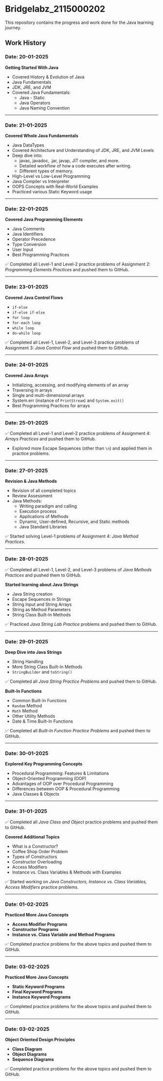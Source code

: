 # Bridgelabz_2115000202

This repository contains the progress and work done for the Java learning journey.

## Work History

### Date: 20-01-2025
**Getting Started With Java**
- Covered History & Evolution of Java
- Java Fundamentals
- JDK, JRE, and JVM
- Covered Java Fundamentals:
  - Java - Static
  - Java Operators
  - Java Naming Convention

---

### Date: 21-01-2025
**Covered Whole Java Fundamentals**
- Java DataTypes
- Covered Architecture and Understanding of JDK, JRE, and JVM Levels
- Deep dive into:
  - javac, javadoc, .jar, javap, JIT compiler, and more.
  - Detailed workflow of how a code executes after writing.
  - Different types of memory.
- High-Level vs Low-Level Programming
- Java Compiler vs Interpreter
- OOPS Concepts with Real-World Examples
- Practiced various Static Keyword usage

---

### Date: 22-01-2025
**Covered Java Programming Elements**
- Java Comments
- Java Identifiers
- Operator Precedence
- Type Conversion
- User Input
- Best Programming Practices

✅ Completed all Level-1 and Level-2 practice problems of Assignment 2: *Programming Elements Practices* and pushed them to GitHub.

---

### Date: 23-01-2025
**Covered Java Control Flows**
- `if-else`
- `if-else if-else`
- `for loop`
- `for-each loop`
- `while loop`
- `do-while loop`

✅ Completed all Level-1, Level-2, and Level-3 practice problems of Assignment 3: *Java Control Flow* and pushed them to GitHub.

---

### Date: 24-01-2025
**Covered Java Arrays**
- Initializing, accessing, and modifying elements of an array
- Traversing in arrays
- Single and multi-dimensional arrays
- System.err (instance of `PrintStream`) and `System.exit()`
- Best Programming Practices for arrays

---

### Date: 25-01-2025
✅ Completed all Level-1 and Level-2 practice problems of Assignment 4: *Arrays Practices* and pushed them to GitHub.

- Explored more Escape Sequences (other than `\n`) and applied them in practice problems.

---

### Date: 27-01-2025
**Revision & Java Methods**
- Revision of all completed topics
- Review Assessment
- Java Methods:
  - Writing paradigm and calling
  - Execution process
  - Applications of Methods
  - Dynamic, User-defined, Recursive, and Static methods
  - Java Standard Libraries

✅ Started solving Level-1 problems of Assignment 4: *Java Method Practices*.

---

### Date: 28-01-2025
✅ Completed all Level-1, Level-2, and Level-3 problems of *Java Methods Practices* and pushed them to GitHub.

**Started learning about Java Strings**
- Java String creation
- Escape Sequences in Strings
- String Input and String Arrays
- String as Method Parameters
- String Class Built-In Methods

✅ Practiced *Java String Lab Practice* problems and pushed them to GitHub.

---

### Date: 29-01-2025
**Deep Dive into Java Strings**
- String Handling
- More String Class Built-In Methods
- `StringBuilder` and `toString()`

✅ Completed all *Java String Practice Problems* and pushed them to GitHub.

**Built-In Functions**
- Common Built-In Functions
- `Random` Method
- `Math` Method
- Other Utility Methods
- Date & Time Built-In Functions

✅ Completed all *Built-In Function Practice Problems* and pushed them to GitHub.

---

### Date: 30-01-2025
**Explored Key Programming Concepts**
- Procedural Programming: Features & Limitations
- Object-Oriented Programming (OOP)
- Advantages of OOP over Procedural Programming
- Differences between OOP & Procedural Programming
- Java Classes & Objects

---

### Date: 31-01-2025
✅ Completed all *Java Class and Object* practice problems and pushed them to GitHub.

**Covered Additional Topics**
- What is a Constructor?
- Coffee Shop Order Problem
- Types of Constructors
- Constructor Overloading
- Access Modifiers
- Instance vs. Class Variables & Methods with Examples

✅ Started working on *Java Constructors, Instance vs. Class Variables, Access Modifiers* practice problems.

---

### Date: 01-02-2025
**Practiced More Java Concepts**
- **Access Modifier Programs**
- **Constructor Programs**
- **Instance vs. Class Variable and Method Programs**

✅ Completed practice problems for the above topics and pushed them to GitHub.

---

### Date: 03-02-2025
**Practiced More Java Concepts**
- **Static Keyword Programs**
- **Final Keyword Programs**
- **Instance Keyword Programs**

✅ Completed practice problems for the above topics and pushed them to GitHub.

---

### Date: 03-02-2025
**Object Oriented Design Principles**
- **Class Diagram**
- **Object Diagrams**
- **Sequence Diagrams**

✅ Completed practice problems for the above topics and pushed them to GitHub.


